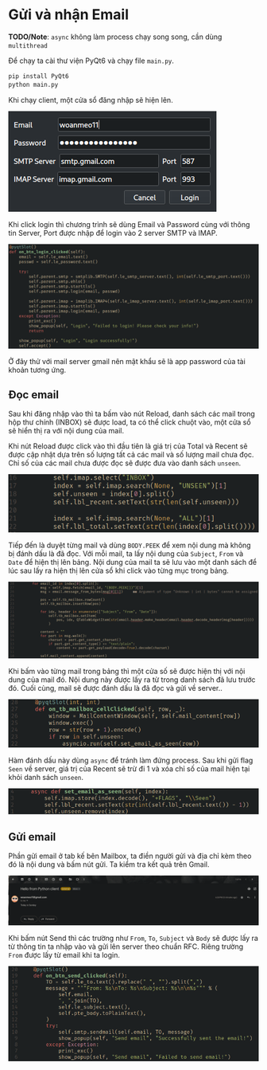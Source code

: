 # Gửi và nhận Email

**TODO/Note**: `async` không làm process chạy song song, cần dùng `multithread`

Để chạy ta cài thư viện PyQt6 và chạy file `main.py`.

```bash
pip install PyQt6
python main.py
```

Khi chạy client, một cửa sổ đăng nhập sẽ hiện lên.

![Untitled](images/Untitled.png)

Khi click login thì chương trình sẽ dùng Email và Password cùng với thông tin Server, Port được nhập để login vào 2 server SMTP và IMAP.

![Untitled](images/Untitled%201.png)

Ở đây thử với mail server gmail nên mật khẩu sẽ là app password của tài khoản tương ứng.

## Đọc email

Sau khi đăng nhập vào thì ta bấm vào nút Reload, danh sách các mail trong hộp thư chính (INBOX) sẽ được load, ta có thể click chuột vào, một cửa sổ sẽ hiển thị ra với nội dung của mail.

Khi nút Reload được click vào thì đầu tiên là giá trị của Total và Recent sẽ được cập nhật dựa trên số lượng tất cả các mail và số lượng mail chưa đọc. Chỉ số của các mail chưa được đọc sẽ được đưa vào danh sách `unseen`.

![Untitled](images/Untitled%202.png)

Tiếp đến là duyệt từng mail và dùng `BODY.PEEK` để xem nội dung mà không bị đánh dấu là đã đọc. Với mỗi mail, ta lấy nội dung của `Subject`, `From` và `Date` để hiện thị lên bảng. Nội dung của mail ta sẽ lưu vào một danh sách để lúc sau lấy ra hiện thị lên cửa sổ khi click vào từng mục trong bảng.

![Untitled](images/Untitled%203.png)

Khi bấm vào từng mail trong bảng thì một cửa số sẽ được hiện thị với nội dung của mail đó. Nội dung này được lấy ra từ trong danh sách đã lưu trước đó. Cuối cùng, mail sẽ được đánh dấu là đã đọc và gửi về server..

![Untitled](images/Untitled%204.png)

Hàm đánh dấu này dùng `async` để tránh làm đứng process. Sau khi gửi flag `Seen` về server, giá trị của Recent sẽ trừ đi 1 và xóa chỉ số của mail hiện tại khỏi danh sách `unseen`.

![Untitled](images/Untitled%205.png)

## Gửi email

Phần gửi email ở tab kế bên Mailbox, ta điền người gửi và địa chỉ kèm theo đó là nội dung và bấm nút gửi. Ta kiểm tra kết quả trên Gmail.

![Untitled](images/Untitled%206.png)

Khi bấm nút Send thì các trường như `From`, `To`, `Subject` và `Body` sẽ được lấy ra từ thông tin ta nhập vào và gửi lên server theo chuẩn RFC. Riêng trường `From` được lấy từ email khi ta login.

![Untitled](images/Untitled%207.png)
